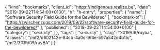 {
  "kind": "bookmarks",
  "client_id": "https://indigenous.realize.be",
  "date": "2019-09-22T14:54:00+0100",
  "h": "h-entry",
  "properties": {
    "name": [
      "Software Security Field Guide for the Bewildered"
    ],
    "bookmark-of": [
      "https://zwischenzugs.com/2019/09/22/software-security-field-guide-for-the-bewildered/"
    ],
    "published": [
      "2019-09-22T14:54:00+0100"
    ],
    "category": [
      "security"
    ]
  },
  "tags": [
    "security"
  ],
  "slug": "2019/09/ruyba",
  "aliases": [
    "/mf2/d602142e-84cb-4a0c-9f4e-597a542d4b1b/",
    "/mf2/2019/09/ruyBA"
  ]
}
